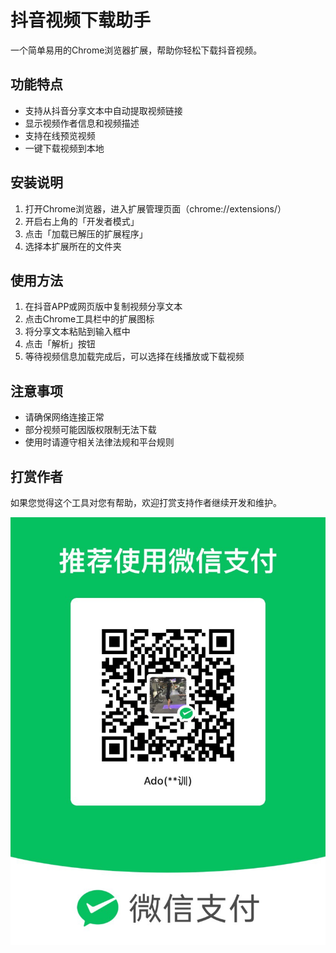 # 抖音视频下载助手

一个简单易用的Chrome浏览器扩展，帮助你轻松下载抖音视频。

## 功能特点

- 支持从抖音分享文本中自动提取视频链接
- 显示视频作者信息和视频描述
- 支持在线预览视频
- 一键下载视频到本地

## 安装说明

1. 打开Chrome浏览器，进入扩展管理页面（chrome://extensions/）
2. 开启右上角的「开发者模式」
3. 点击「加载已解压的扩展程序」
4. 选择本扩展所在的文件夹

## 使用方法

1. 在抖音APP或网页版中复制视频分享文本
2. 点击Chrome工具栏中的扩展图标
3. 将分享文本粘贴到输入框中
4. 点击「解析」按钮
5. 等待视频信息加载完成后，可以选择在线播放或下载视频

## 注意事项

- 请确保网络连接正常
- 部分视频可能因版权限制无法下载
- 使用时请遵守相关法律法规和平台规则

## 打赏作者

如果您觉得这个工具对您有帮助，欢迎打赏支持作者继续开发和维护。

![微信收款码](images/wpay.JPG)